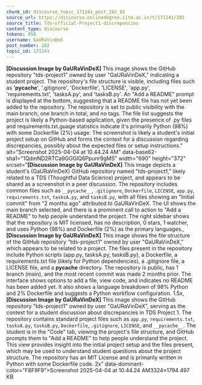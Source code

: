 ```yaml
---
chunk_id: discourse_topic_171141_post_282_03
source_url: https://discourse.onlinedegree.iitm.ac.in/t/171141/282
source_title: Tds-official-Project1-discrepencies
content_type: discourse
tokens: 858
username: GaURaVinDeX
post_number: 282
topic_id: 171141
---
```


**[Discussion Image by GaURaVinDeX]** This image shows the GitHub repository "tds-project1" owned by user "GaURaVinDeX," indicating a student project. The repository's file structure is visible, including files such as '__pycache__', '.gitignore', 'Dockerfile', 'LICENSE', 'app.py', 'requirements.txt', 'tasksA.py', and 'tasksB.py'. An "Add a README" prompt is displayed at the bottom, suggesting that a README file has not yet been added to the repository. The repository is set to public visibility with the main branch, one branch in total, and no tags. The file list suggests the project is likely a Python-based application, given the presence of .py files and requirements.txt.guage statistics indicate it's primarily Python (98%) with some Dockerfile (2%) usage. The screenshot is likely a student's initial project setup on GitHub and forms the context for a discussion regarding discrepancies, possibly about the expected files or setup instructions." alt="Screenshot 2025-04-04 at 10.44.24 AM" data-base62-sha1="1QdmND2RTCa9GGGlQ6Ppunr9gMS" width="690" height="372" srcset="**[Discussion Image by GaURaVinDeX]** This image depicts a student's (GaURaVinDeX) GitHub repository named "tds-project1," likely related to a TDS (Thoughtful Data Science) project, and appears to be shared as a screenshot in a peer discussion. The repository includes common files such as `__pycache__`, `.gitignore`, `Dockerfile`, `LICENSE`, `app.py`, `requirements.txt`, `tasksA.py`, and `tasksB.py`, with all files showing an "Initial commit" from "2 months ago" attributed to GaURaVinDeX. The UI shows the main branch selected, and there is a prominent call to action to "Add a README" to help people understand the project. The right sidebar shows that the repository is MIT licensed, has no description, 0 stars, 1 watcher, and uses Python (98%) and Dockerfile (2%) as the primary languages., **[Discussion Image by GaURaVinDeX]** This image shows the file structure of the GitHub repository "tds-project1" owned by user "GaURaVinDeX," which appears to be related to a project. The files present in the repository include Python scripts (app.py, tasksA.py, tasksB.py), a Dockerfile, a requirements.txt file (likely for Python dependencies), a .gitignore file, a LICENSE file, and a __pycache__ directory. The repository is public, has 1 branch (main), and the most recent commit was made 2 months prior. The interface shows options to add a file, view code, and indicates no README has been added yet. It also shows a language breakdown of 98% Python and 2% Dockerfile and suggests a Python workflow configuration. 1.5x, **[Discussion Image by GaURaVinDeX]** This image shows the GitHub repository "tds-project1" owned by user "GaURaVinDeX", serving as the context for a student discussion about discrepancies in TDS Project 1. The repository contains standard project files such as `app.py`, `requirements.txt`, `tasksA.py`, `tasksB.py`, `Dockerfile`, `.gitignore`, `LICENSE`, and `__pycache__`. The student is in the "Code" tab, viewing the project's file structure, and GitHub prompts them to "Add a README" to help people understand the project. This view provides insight into the initial project setup and the files present, which may be used to understand student questions about the project structure. The repository has an MIT License and is primarily written in Python with some Dockerfile code. 2x" data-dominant-color="F8F9F9">Screenshot 2025-04-04 at 10.44.24 AM3324×1794 497 KB
